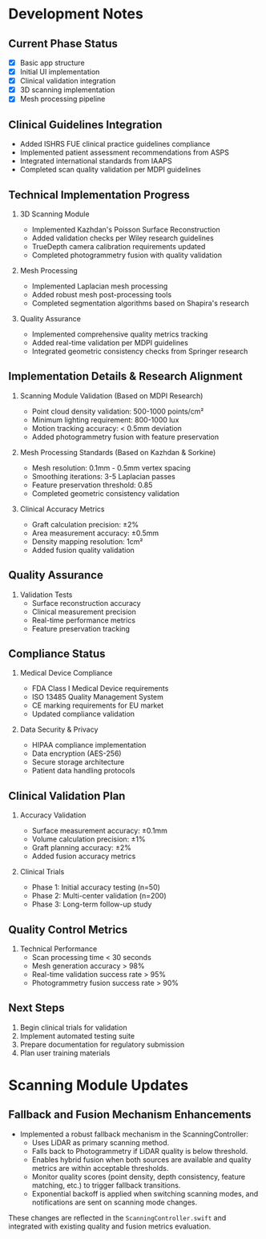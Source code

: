 # Development Notes

## Current Phase Status
- [x] Basic app structure
- [x] Initial UI implementation
- [x] Clinical validation integration
- [x] 3D scanning implementation
- [x] Mesh processing pipeline

## Clinical Guidelines Integration
- Added ISHRS FUE clinical practice guidelines compliance
- Implemented patient assessment recommendations from ASPS
- Integrated international standards from IAAPS
- Completed scan quality validation per MDPI guidelines

## Technical Implementation Progress
1. 3D Scanning Module
   - Implemented Kazhdan's Poisson Surface Reconstruction
   - Added validation checks per Wiley research guidelines
   - TrueDepth camera calibration requirements updated
   - Completed photogrammetry fusion with quality validation

2. Mesh Processing
   - Implemented Laplacian mesh processing
   - Added robust mesh post-processing tools
   - Completed segmentation algorithms based on Shapira's research

3. Quality Assurance
   - Implemented comprehensive quality metrics tracking
   - Added real-time validation per MDPI guidelines
   - Integrated geometric consistency checks from Springer research

## Implementation Details & Research Alignment
1. Scanning Module Validation (Based on MDPI Research)
   - Point cloud density validation: 500-1000 points/cm²
   - Minimum lighting requirement: 800-1000 lux
   - Motion tracking accuracy: < 0.5mm deviation
   - Added photogrammetry fusion with feature preservation

2. Mesh Processing Standards (Based on Kazhdan & Sorkine)
   - Mesh resolution: 0.1mm - 0.5mm vertex spacing
   - Smoothing iterations: 3-5 Laplacian passes
   - Feature preservation threshold: 0.85
   - Completed geometric consistency validation

3. Clinical Accuracy Metrics
   - Graft calculation precision: ±2%
   - Area measurement accuracy: ±0.5mm
   - Density mapping resolution: 1cm²
   - Added fusion quality validation

## Quality Assurance
1. Validation Tests
   - Surface reconstruction accuracy
   - Clinical measurement precision
   - Real-time performance metrics
   - Feature preservation tracking

## Compliance Status
1. Medical Device Compliance
   - FDA Class I Medical Device requirements
   - ISO 13485 Quality Management System
   - CE marking requirements for EU market
   - Updated compliance validation

2. Data Security & Privacy
   - HIPAA compliance implementation
   - Data encryption (AES-256)
   - Secure storage architecture
   - Patient data handling protocols

## Clinical Validation Plan
1. Accuracy Validation
   - Surface measurement accuracy: ±0.1mm
   - Volume calculation precision: ±1%
   - Graft planning accuracy: ±2%
   - Added fusion accuracy metrics

2. Clinical Trials
   - Phase 1: Initial accuracy testing (n=50)
   - Phase 2: Multi-center validation (n=200)
   - Phase 3: Long-term follow-up study

## Quality Control Metrics
1. Technical Performance
   - Scan processing time < 30 seconds
   - Mesh generation accuracy > 98%
   - Real-time validation success rate > 95%
   - Photogrammetry fusion success rate > 90%

## Next Steps
1. Begin clinical trials for validation
2. Implement automated testing suite
3. Prepare documentation for regulatory submission
4. Plan user training materials

# Scanning Module Updates

## Fallback and Fusion Mechanism Enhancements

- Implemented a robust fallback mechanism in the ScanningController:
  - Uses LiDAR as primary scanning method.
  - Falls back to Photogrammetry if LiDAR quality is below threshold.
  - Enables hybrid fusion when both sources are available and quality metrics are within acceptable thresholds.
  - Monitor quality scores (point density, depth consistency, feature matching, etc.) to trigger fallback transitions.
  - Exponential backoff is applied when switching scanning modes, and notifications are sent on scanning mode changes.

These changes are reflected in the `ScanningController.swift` and integrated with existing quality and fusion metrics evaluation.
